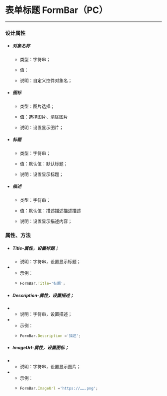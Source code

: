 # 表单标题 FormBar（PC）

---



### 设计属性

* ##### 对象名称

  * 类型：字符串；

  * 值：

  * 说明：自定义控件对象名；
* ##### 图标

  * 类型：图片选择；

  * 值：选择图片、清除图片

  * 说明：设置显示图片；
* ##### 标题

  * 类型：字符串；

  * 值：默认值：默认标题；

  * 说明：设置显示标题；
* ##### 描述

  * 类型：字符串；

  * 值：默认值：描述描述描述描述

  * 说明：设置显示描述内容；

##### 

### 属性、方法

* ##### Title-属性，设置标题；

  * 说明：字符串，设置显示标题；
* * 示例：
  * ```js
    FormBar.Title='标题';
    ```

* ##### Description-属性，设置描述；

* * 说明：字符串，设置描述；
* * 示例：
  * ```js
    FormBar.Description ='描述';
    ```

* ##### ImageUrl-属性，设置图标；

* * 说明：字符串，设置显示图片；
* * 示例：
  * ```js
    FormBar.ImageUrl ='https://…….png';
    ```

##### 



